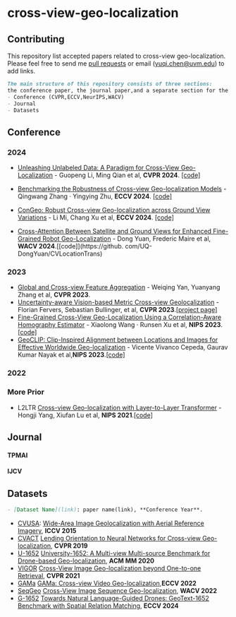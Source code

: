 # cross-view-geo-localization
## Contributing
This repository list accepted papers related to cross-view geo-localization. Please feel free to send me [pull requests](https://github.com/yuqichen888/cross-view-geo-localization/pulls) or email (yuqi.chen@uvm.edu) to add links.
```markdown
The main structure of this repository consists of three sections:
the conference paper, the journal paper,and a separate section for the datasets, each described individually.
- Conference (CVPR,ECCV,NeurIPS,WACV)
- Journal 
- Datasets
```

## Conference
### 2024

- [Unleashing Unlabeled Data: A Paradigm for Cross-View Geo-Localization](https://arxiv.org/abs/2403.14198) - Guopeng Li, Ming Qian et al, **CVPR 2024**. [[code]](https://github.com/liguopeng0923/UCVGL)

- [Benchmarking the Robustness of Cross-view Geo-localization Models](https://eccv.ecva.net/virtual/2024/poster/2096) - Qingwang Zhang · Yingying Zhu, **ECCV 2024**. [[code]](https://github.com/zqwlearning/CrossViewRobustness-Code)
- [ConGeo: Robust Cross-view Geo-localization across Ground View Variations](https://www.ecva.net/papers/eccv_2024/papers_ECCV/papers/02187.pdf) - Li Mi, Chang Xu et al, **ECCV 2024**. [[code]](https://github.com/eceo-epfl/ConGeo)
- [Cross-Attention Between Satellite and Ground Views for Enhanced Fine-Grained Robot Geo-Localization](https://openaccess.thecvf.com/content/WACV2024/papers/Yuan_Cross-Attention_Between_Satellite_and_Ground_Views_for_Enhanced_Fine-Grained_Robot_WACV_2024_paper.pdf) - Dong Yuan, Frederic Maire et al, **WACV 2024**.[[code]](https://github. com/UQ-DongYuan/CVLocationTrans)





### 2023
- [Global and Cross-view Feature Aggregation](https://arxiv.org/abs/2305.06799) - Weiqing Yan, Yuanyang Zhang et al, **CVPR 2023**.
- [Uncertainty-aware Vision-based Metric Cross-view Geolocalization](https://arxiv.org/abs/2211.12145) - Florian Fervers, Sebastian Bullinger, et al, **CVPR 2023**.[[project page]](https://fferflo.github.io/projects/vismetcvgl23/#code)
- [Fine-Grained Cross-View Geo-Localization Using a Correlation-Aware Homography Estimator](https://neurips.cc/virtual/2023/poster/71077) - Xiaolong Wang · Runsen Xu et al,  **NIPS 2023**. [[code]](https://github.com/xlwangDev/HC-Net)
- [GeoCLIP: Clip-Inspired Alignment between Locations and Images for Effective Worldwide Geo-localization](https://neurips.cc/virtual/2023/poster/72144) - Vicente Vivanco Cepeda, Gaurav Kumar Nayak et al,**NIPS 2023**.[[code]](https://github.com/VicenteVivan/geo-clip)

### 2022


### More Prior
- L2LTR [Cross-view Geo-localization with Layer-to-Layer Transformer](https://papers.nips.cc/paper_files/paper/2021/file/f31b20466ae89669f9741e047487eb37-Paper.pdf) - Hongji Yang, Xiufan Lu et al,	**NIPS 2021**.[[code]](https://github.com/yanghongji2007/cross_view_localization_L2LTR)																					
## Journal

#### TPMAI

#### IJCV

## Datasets

```markdown
- [Dataset Name](link): paper name(link), **Conference Year**.
```
- [CVUSA](https://mvrl.cse.wustl.edu/datasets/cvusa/): [Wide-Area Image Geolocalization with Aerial Reference Imagery](https://arxiv.org/abs/1510.03743),	**ICCV 2015**
- [CVACT](https://github.com/Liumouliu/OriCNN)	[Lending Orientation to Neural Networks for Cross-view Geo-localization](https://arxiv.org/abs/1903.12351),	**CVPR 2019**
- [U-1652](https://github.com/layumi/University1652-Baseline)	[University-1652: A Multi-view Multi-source Benchmark for Drone-based Geo-localization](https://arxiv.org/abs/2002.12186),	**ACM MM 2020**
- [VIGOR](https://github.com/Jeff-Zilence/VIGOR)	[Cross-View Image Geo-localization beyond One-to-one Retrieval](https://arxiv.org/abs/2011.12172),	**CVPR 2021**
- [GAMa](https://github.com/svyas23/GAMa)	[GAMa: Cross-view Video Geo-localization](https://arxiv.org/abs/2207.02431),**ECCV 2022**
- [SeqGeo](https://github.com/zxh009123/SeqGeo)	[Cross-View Image Sequence Geo-localization](https://arxiv.org/abs/2210.14295),	**WACV 2022**
- [G-1652](https://github.com/MultimodalGeo/GeoText-1652)	[Towards Natural Language-Guided Drones: GeoText-1652 Benchmark with Spatial Relation Matching](https://arxiv.org/abs/2311.12751),	**ECCV 2024**
